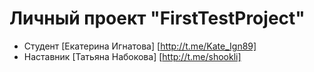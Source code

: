 # Личный проект "FirstTestProject"

* Студент [Екатерина Игнатова] [http://t.me/Kate_Ign89]
* Наставник [Татьяна Набокова] [http://t.me/shookli]
